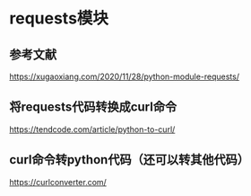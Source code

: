 # requests模块

## 参考文献
https://xugaoxiang.com/2020/11/28/python-module-requests/



## 将requests代码转换成curl命令
https://tendcode.com/article/python-to-curl/


##  curl命令转python代码（还可以转其他代码）
https://curlconverter.com/